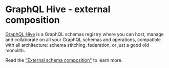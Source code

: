 # GraphQL Hive - external composition

[GraphQL Hive](https://the-guild.dev/graphql/hive) is a GraphQL schemas registry where you can host,
manage and collaborate on all your GraphQL schemas and operations, compatible with all architecture:
schema stitching, federation, or just a good old monolith.

Read the
["External schema composition"](https://the-guild.dev/graphql/hive/docs/features/external-schema-composition)
to learn more.
